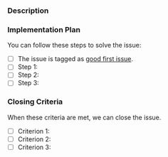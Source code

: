 ### Description
<!-- Please motivate how solving this improves the game. -->



### Implementation Plan
<!-- These are implementation hints that should help others complete the task.
     Please check them when you completed them and include the pull request link. -->

You can follow these steps to solve the issue:

- [ ] The issue is tagged as [good first issue].
- [ ] Step 1: 
- [ ] Step 2: 
- [ ] Step 3: 
<!-- Might be more or less, depends on you. -->

### Closing Criteria

When these criteria are met, we can close the issue.

- [ ] Criterion 1: 
- [ ] Criterion 2: 
- [ ] Criterion 3: 
<!-- Might be more or less, depends on you. -->





[good first issue]: https://github.com/fossasia/labyrinth/issues?q=is%3Aopen+is%3Aissue+label%3A%22good+first+issue%22

